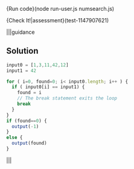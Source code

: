 {Run code}(node run-user.js numsearch.js)

{Check It!|assessment}(test-1147907621)

|||guidance
## Solution
```javascript
input0 = [1,3,11,42,12]
input1 = 42

for ( i=0, found=0; i< input0.length; i++ ) {
  if ( input0[i] == input1) {
    found = i
    // The break statement exits the loop
    break
  }
}
if (found==0) {
  output(-1)
}
else {
  output(found)
}
```
|||